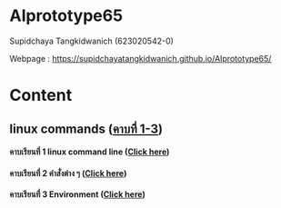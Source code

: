 # AIprototype65
Supidchaya Tangkidwanich (623020542-0)

Webpage : https://supidchayatangkidwanich.github.io/AIprototype65/

# Content

## linux commands ([คาบที่ 1-3](https://github.com/SupidchayaTangkidwanich/AIprototype65/blob/main/%E0%B8%84%E0%B8%B2%E0%B8%9A%E0%B8%97%E0%B8%B5%E0%B9%881-3.pdf))

#### คาบเรียนที่ 1 linux command line ([Click here](https://github.com/SupidchayaTangkidwanich/AIprototype65/blob/main/%E0%B8%84%E0%B8%B2%E0%B8%9A%E0%B8%97%E0%B8%B5%E0%B9%88%201.pdf))

#### คาบเรียนที่ 2 คำสั่งต่าง ๆ ([Click here](https://github.com/SupidchayaTangkidwanich/AIprototype65/blob/main/%E0%B8%84%E0%B8%B2%E0%B8%9A%E0%B8%97%E0%B8%B5%E0%B9%88%202.pdf))

#### คาบเรียนที่ 3 Environment ([Click here](https://github.com/SupidchayaTangkidwanich/AIprototype65/blob/main/%E0%B8%84%E0%B8%B2%E0%B8%9A%E0%B8%97%E0%B8%B5%E0%B9%88%203.pdf))
